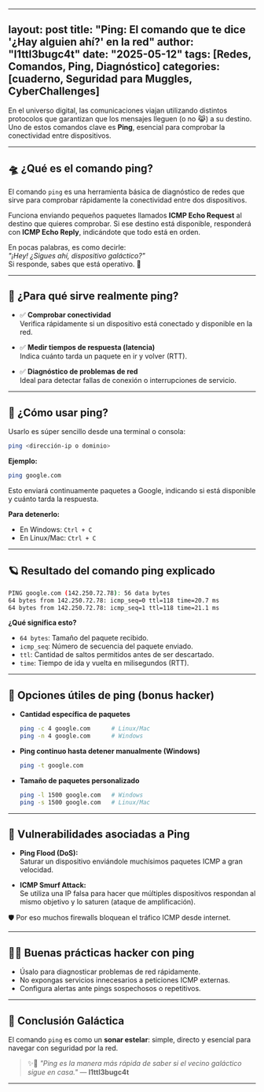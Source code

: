 
---
layout: post
title: "Ping: El comando que te dice '¿Hay alguien ahí?' en la red"
author: "l1ttl3bugc4t"
date: "2025-05-12"
tags: [Redes, Comandos, Ping, Diagnóstico]
categories: [cuaderno, Seguridad para Muggles, CyberChallenges]
---

En el universo digital, las comunicaciones viajan utilizando distintos protocolos que garantizan que los mensajes lleguen (o no 😹) a su destino. Uno de estos comandos clave es **Ping**, esencial para comprobar la conectividad entre dispositivos.

---

## 🛸 ¿Qué es el comando ping?

El comando `ping` es una herramienta básica de diagnóstico de redes que sirve para comprobar rápidamente la conectividad entre dos dispositivos.

Funciona enviando pequeños paquetes llamados **ICMP Echo Request** al destino que quieres comprobar. Si ese destino está disponible, responderá con **ICMP Echo Reply**, indicándote que todo está en orden.

En pocas palabras, es como decirle:  
_"¡Hey! ¿Sigues ahí, dispositivo galáctico?"_  
Si responde, sabes que está operativo. 💫

---

## 🌠 ¿Para qué sirve realmente ping?

- ✅ **Comprobar conectividad**  
  Verifica rápidamente si un dispositivo está conectado y disponible en la red.

- ✅ **Medir tiempos de respuesta (latencia)**  
  Indica cuánto tarda un paquete en ir y volver (RTT).

- ✅ **Diagnóstico de problemas de red**  
  Ideal para detectar fallas de conexión o interrupciones de servicio.

---

## 🐾 ¿Cómo usar ping?

Usarlo es súper sencillo desde una terminal o consola:

```bash
ping <dirección-ip o dominio>
```

**Ejemplo:**

```bash
ping google.com
```

Esto enviará continuamente paquetes a Google, indicando si está disponible y cuánto tarda la respuesta.

**Para detenerlo:**

- En Windows: `Ctrl + C`  
- En Linux/Mac: `Ctrl + C`

---

## 🪐 Resultado del comando ping explicado

```bash
PING google.com (142.250.72.78): 56 data bytes
64 bytes from 142.250.72.78: icmp_seq=0 ttl=118 time=20.7 ms
64 bytes from 142.250.72.78: icmp_seq=1 ttl=118 time=21.1 ms
```

**¿Qué significa esto?**

- `64 bytes`: Tamaño del paquete recibido.  
- `icmp_seq`: Número de secuencia del paquete enviado.  
- `ttl`: Cantidad de saltos permitidos antes de ser descartado.  
- `time`: Tiempo de ida y vuelta en milisegundos (RTT).

---

## 📡 Opciones útiles de ping (bonus hacker)

- **Cantidad específica de paquetes**  
  ```bash
  ping -c 4 google.com      # Linux/Mac  
  ping -n 4 google.com      # Windows
  ```

- **Ping continuo hasta detener manualmente (Windows)**  
  ```bash
  ping -t google.com
  ```

- **Tamaño de paquetes personalizado**  
  ```bash
  ping -l 1500 google.com   # Windows  
  ping -s 1500 google.com   # Linux/Mac
  ```

---

## 🚨 Vulnerabilidades asociadas a Ping

- **Ping Flood (DoS):**  
  Saturar un dispositivo enviándole muchísimos paquetes ICMP a gran velocidad.

- **ICMP Smurf Attack:**  
  Se utiliza una IP falsa para hacer que múltiples dispositivos respondan al mismo objetivo y lo saturen (ataque de amplificación).

🛡️ Por eso muchos firewalls bloquean el tráfico ICMP desde internet.

---

## 🐱‍💻 Buenas prácticas hacker con ping

- Úsalo para diagnosticar problemas de red rápidamente.  
- No expongas servicios innecesarios a peticiones ICMP externas.  
- Configura alertas ante pings sospechosos o repetitivos.

---

## 🚩 Conclusión Galáctica

El comando `ping` es como un **sonar estelar**: simple, directo y esencial para navegar con seguridad por la red.

> ✨🐾 _"Ping es la manera más rápida de saber si el vecino galáctico sigue en casa."_ — **l1ttl3bugc4t**

---
